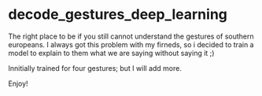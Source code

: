 # decode_gestures_deep_learning
The right place to be if you still cannot understand the gestures of southern europeans. I always got this problem with my firneds, so i decided to train a model to explain to them what we are saying without saying it ;)

Innitially trained for four gestures; but I will add more.

Enjoy!

